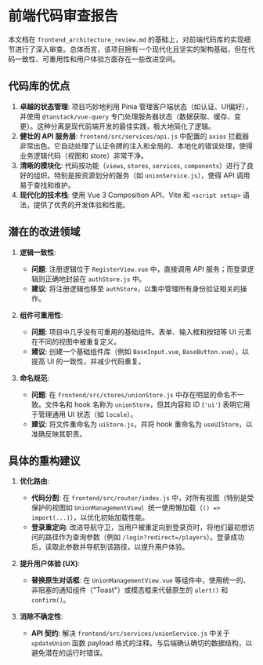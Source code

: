# 前端代码审查报告

本文档在 `frontend_architecture_review.md` 的基础上，对前端代码库的实现细节进行了深入审查。总体而言，该项目拥有一个现代化且坚实的架构基础，但在代码一致性、可重用性和用户体验方面存在一些改进空间。

## 代码库的优点

1.  **卓越的状态管理**: 项目巧妙地利用 Pinia 管理客户端状态（如认证、UI偏好），并使用 `@tanstack/vue-query` 专门处理服务器状态（数据获取、缓存、变更）。这种分离是现代前端开发的最佳实践，极大地简化了逻辑。
2.  **健壮的 API 服务层**: `frontend/src/services/api.js` 中配置的 `axios` 拦截器非常出色。它自动处理了认证令牌的注入和全局的、本地化的错误处理，使得业务逻辑代码（视图和 store）非常干净。
3.  **清晰的模块化**: 代码按功能（`views`, `stores`, `services`, `components`）进行了良好的组织。特别是按资源划分的服务（如 `unionService.js`），使得 API 调用易于查找和维护。
4.  **现代化的技术栈**: 使用 Vue 3 Composition API、Vite 和 `<script setup>` 语法，提供了优秀的开发体验和性能。

## 潜在的改进领域

1.  **逻辑一致性**:
    *   **问题**: 注册逻辑位于 `RegisterView.vue` 中，直接调用 API 服务；而登录逻辑则正确地封装在 `authStore.js` 中。
    *   **建议**: 将注册逻辑也移至 `authStore`，以集中管理所有身份验证相关的操作。

2.  **组件可重用性**:
    *   **问题**: 项目中几乎没有可重用的基础组件。表单、输入框和按钮等 UI 元素在不同的视图中被重复定义。
    *   **建议**: 创建一个基础组件库（例如 `BaseInput.vue`, `BaseButton.vue`），以提高 UI 的一致性，并减少代码重复。

3.  **命名规范**:
    *   **问题**: 在 `frontend/src/stores/unionStore.js` 中存在明显的命名不一致。文件名和 hook 名称为 `unionStore`，但其内容和 ID (`'ui'`) 表明它用于管理通用 UI 状态（如 `locale`）。
    *   **建议**: 将文件重命名为 `uiStore.js`，并将 hook 重命名为 `useUIStore`，以准确反映其职责。

## 具体的重构建议

1.  **优化路由**:
    *   **代码分割**: 在 `frontend/src/router/index.js` 中，对所有视图（特别是受保护的视图如 `UnionManagementView`）统一使用懒加载（`() => import(...)`），以优化初始加载性能。
    *   **登录重定向**: 改进导航守卫，当用户被重定向到登录页时，将他们最初想访问的路径作为查询参数（例如 `/login?redirect=/players`）。登录成功后，读取此参数并导航到该路径，以提升用户体验。

2.  **提升用户体验 (UX)**:
    *   **替换原生对话框**: 在 `UnionManagementView.vue` 等组件中，使用统一的、非阻塞的通知组件（"Toast"）或模态框来代替原生的 `alert()` 和 `confirm()`。

3.  **消除不确定性**:
    *   **API 契约**: 解决 `frontend/src/services/unionService.js` 中关于 `updateUnion` 函数 payload 格式的注释。与后端确认确切的数据结构，以避免潜在的运行时错误。
